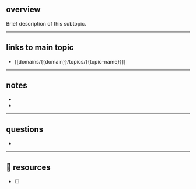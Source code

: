 
## overview
Brief description of this subtopic.

---

## links to main topic
- [[domains/{{domain}}/topics/{{topic-name}}]]

---

## notes
- 
- 

---

## questions
- 

---

## 📎 resources
- [ ] 